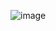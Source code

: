 ![image](https://github.com/oregonyuky/UNOESTE/assets/152916454/6b56d181-1f1a-48bf-b5f7-b8e9a8ff9591)
